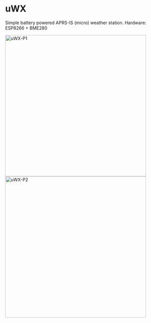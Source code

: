 # uWX
Simple battery powered APRS-IS (micro) weather station. Hardware: ESP8266 + BME280

<img src="/b4sh/uWX/raw/main/uwx-prototype1.jpg" alt="uWX-P1" style="width:450px">

<img src="/b4sh/uWX/raw/main/uwx-prototype.jpg" alt="uWX-P2" style="width:450px">
